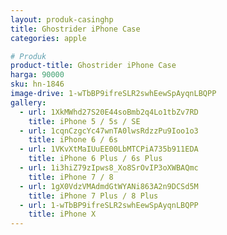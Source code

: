 ```yaml
---
layout: produk-casinghp
title: Ghostrider iPhone Case
categories: apple

# Produk
product-title: Ghostrider iPhone Case
harga: 90000
sku: hn-1846
image-drive: 1-wTbBP9ifreSLR2swhEewSpAyqnLBQPP
gallery:
  - url: 1XkMWhd27S20E44soBmb2q4Lo1tbZv7RD
    title: iPhone 5 / 5s / SE
  - url: 1cqnCzgcYc47wnTA0lwsRdzzPu9Ioo1o3
    title: iPhone 6 / 6s
  - url: 1VKvXtMaIUuEE00LbMTCPiA735b911EDA
    title: iPhone 6 Plus / 6s Plus
  - url: 1i3hiZ79zIpws8_Xo8SrOvIP3oXWBAQmc
    title: iPhone 7 / 8
  - url: 1gX0VdzVMAdmdGtWYANi863A2n9DCSd5M
    title: iPhone 7 Plus / 8 Plus
  - url: 1-wTbBP9ifreSLR2swhEewSpAyqnLBQPP
    title: iPhone X
---
```


